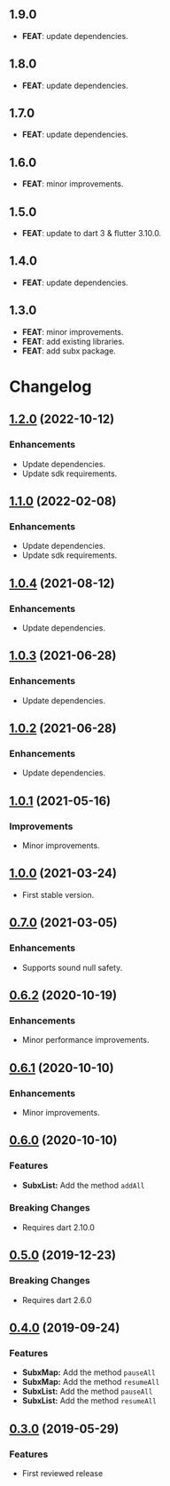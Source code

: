 ## 1.9.0

 - **FEAT**: update dependencies.

## 1.8.0

 - **FEAT**: update dependencies.

## 1.7.0

 - **FEAT**: update dependencies.

## 1.6.0

 - **FEAT**: minor improvements.

## 1.5.0

 - **FEAT**: update to dart 3 & flutter 3.10.0.

## 1.4.0

 - **FEAT**: update dependencies.

## 1.3.0

 - **FEAT**: minor improvements.
 - **FEAT**: add existing libraries.
 - **FEAT**: add subx package.

# Changelog

## [1.2.0](https://github.com/tyrcord/subx/releases/tag/1.2.0) (2022-10-12)

### Enhancements

- Update dependencies.
- Update sdk requirements.

## [1.1.0](https://github.com/tyrcord/subx/releases/tag/1.1.0) (2022-02-08)

### Enhancements

- Update dependencies.
- Update sdk requirements.

## [1.0.4](https://github.com/tyrcord/subx/releases/tag/1.0.4) (2021-08-12)

### Enhancements

- Update dependencies.

## [1.0.3](https://github.com/tyrcord/subx/releases/tag/1.0.3) (2021-06-28)

### Enhancements

- Update dependencies.

## [1.0.2](https://github.com/tyrcord/subx/releases/tag/1.0.2) (2021-06-28)

### Enhancements

- Update dependencies.

## [1.0.1](https://github.com/tyrcord/subx/releases/tag/1.0.1) (2021-05-16)

### Improvements

- Minor improvements.

## [1.0.0](https://github.com/tyrcord/subx/releases/tag/1.0.0) (2021-03-24)

- First stable version.

## [0.7.0](https://github.com/tyrcord/subx/releases/tag/0.7.0) (2021-03-05)

### Enhancements

- Supports sound null safety.

## [0.6.2](https://github.com/tyrcord/subx/releases/tag/0.6.2) (2020-10-19)

### Enhancements

- Minor performance improvements.

## [0.6.1](https://github.com/tyrcord/subx/releases/tag/0.6.1) (2020-10-10)

### Enhancements

- Minor improvements.

## [0.6.0](https://github.com/tyrcord/subx/releases/tag/0.6.0) (2020-10-10)

### Features

- **SubxList:** Add the method `addAll`

### Breaking Changes

- Requires dart 2.10.0

## [0.5.0](https://github.com/tyrcord/subx/releases/tag/v0.5.0) (2019-12-23)

### Breaking Changes

- Requires dart 2.6.0

## [0.4.0](https://github.com/tyrcord/subx/releases/tag/v0.4.0) (2019-09-24)

### Features

- **SubxMap:** Add the method `pauseAll`
- **SubxMap:** Add the method `resumeAll`
- **SubxList:** Add the method `pauseAll`
- **SubxList:** Add the method `resumeAll`

## [0.3.0](https://github.com/tyrcord/subx/releases/tag/v0.3.0) (2019-05-29)

### Features

- First reviewed release
